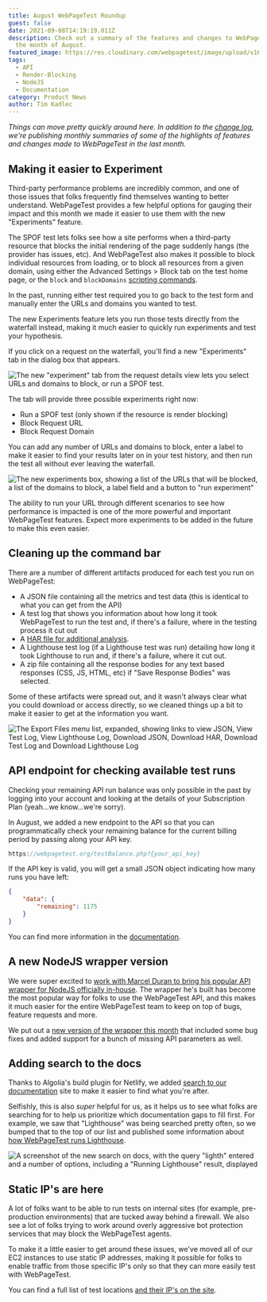 ```yaml
---
title: August WebPageTest Roundup
guest: false
date: 2021-09-08T14:19:19.011Z
description: Check out a summary of the features and changes to WebPageTest in
  the month of August.
featured_image: https://res.cloudinary.com/webpagetest/image/upload/v1631111634/august-roundup_plhjt4.png
tags:
  - API
  - Render-Blocking
  - NodeJS
  - Documentation
category: Product News
author: Tim Kadlec
---
```

*Things can move pretty quickly around here. In addition to the [change log](https://docs.webpagetest.org/change-log/), we're publishing monthly summaries of some of the highlights of features and changes made to WebPageTest in the last month.*

## Making it easier to Experiment

Third-party performance problems are incredibly common, and one of those issues that folks frequently find themselves wanting to better understand. WebPageTest provides a few helpful options for gauging their impact and this month we made it easier to use them with the new "Experiments" feature.

The SPOF test lets folks see how a site performs when a third-party resource that blocks the initial rendering of the page suddenly hangs (the provider has issues, etc). And WebPageTest also makes it possible to block individual resources from loading, or to block all resources from a given domain, using either the Advanced Settings > Block tab on the test home page, or the `block` and `blockDomains` [scripting commands](https://docs.webpagetest.org/scripting/#request-manipulation).

In the past, running either test required you to go back to the test form and manually enter the URLs and domains you wanted to test.

The new Experiments feature lets you run those tests directly from the waterfall instead, making it much easier to quickly run experiments and test your hypothesis.

If you click on a request on the waterfall, you'll find a new "Experiments" tab in the dialog box that appears.

![The new "experiment" tab from the request details view lets you select URLs and domains to block, or run a SPOF test.](https://res.cloudinary.com/webpagetest/image/upload/v1631110959/experiment-tab_w40cev.png)

The tab will provide three possible experiments right now:

* Run a SPOF test (only shown if the resource is render blocking)
* Block Request URL
* Block Request Domain

You can add any number of URLs  and domains to block, enter a label to make it easier to find your results later on in your test history, and then run the test all without ever leaving the waterfall.

![The new experiments box, showing a list of the URLs that will be blocked, a list of the domains to block, a label field and a button to "run experiment"](https://res.cloudinary.com/webpagetest/image/upload/v1631110959/experiments-box_vtj55r.png)

The ability to run your URL through different scenarios to see how performance is impacted is one of the more powerful and important WebPageTest features. Expect more experiments to be added in the future to make this even easier.

## Cleaning up the command bar

There are a number of different artifacts produced for each test you run on WebPageTest: 

* A JSON file containing all the metrics and test data (this is identical to what you can get from the API)
* A test log that shows you information about how long it took WebPageTest to run the test and, if there's a failure, where in the testing process it cut out
* A [HAR file for additional analysis](https://en.wikipedia.org/wiki/HAR_(file_format)).
* A Lighthouse test log (if a Lighthouse test was run) detailing how long it took Lighthouse to run and, if there's a failure, where it cut out.
* A zip file containing all the response bodies for any text based responses (CSS, JS, HTML, etc) if "Save Response Bodies" was selected.

Some of these artifacts were spread out, and it wasn't always clear what you could download or access directly, so we cleaned things up a bit to make it easier to get at the information you want.

![The Export Files menu list, expanded, showing links to view JSON, View Test Log, View Lighthouse Log, Download JSON, Download HAR, Download Test Log and Download Lighthouse Log](https://res.cloudinary.com/webpagetest/image/upload/v1631111763/command-bar2_ynfp8i.png)

## API endpoint for checking available test runs

Checking your remaining API run balance was only possible in the past by logging into your account and looking at the details of your Subscription Plan (yeah...we know...we're sorry).

In August, we added a new endpoint to the API so that you can programmatically check your remaining balance for the current billing period by passing along your API key.

```jsx
https://webpagetest.org/testBalance.php?{your_api_key}
```

If the API key is valid, you will get a small JSON object indicating how many runs you have left:

```json
{
    "data": {
        "remaining": 1175
    }
}
```

You can find more information in the [documentation](https://docs.webpagetest.org/api/reference/#checking-remaining-test-balance).

## A new NodeJS wrapper version

We were super excited to [work with Marcel Duran to bring his popular API wrapper for NodeJS officially in-house](https://blog.webpagetest.org/posts/announcing-official-support-the-webpagetest-api-wrapper-for-nodejs/). The wrapper he's built has become the most popular way for folks to use the WebPageTest API, and this makes it much easier for the entire WebPageTest team to keep on top of bugs, feature requests and more.

We put out a [new version of the wrapper this month](https://github.com/WebPageTest/webpagetest-api/releases/tag/v0.5.0) that included some bug fixes and added support for a bunch of missing API parameters as well.

## Adding search to the docs

Thanks to Algolia's build plugin for Netlify, we added [search to our documentation](https://docs.webpagetest.org/) site to make it easier to find what you're after.

Selfishly, this is also *super* helpful for us, as it helps us to see what folks are searching for to help us prioritize which documentation gaps to fill first. For example, we saw that "Lighthouse" was being searched pretty often, so we bumped that to the top of our list and published some information about [how WebPageTest runs Lighthouse](https://docs.webpagetest.org/running-lighthouse/).

![A screenshot of the new search on docs, with the query "lighth" entered and a number of options, including a "Running Lighthouse" result, displayed](https://res.cloudinary.com/webpagetest/image/upload/v1631111228/docs-search_e8qj1e.png)

## Static IP's are here

A lot of folks want to be able to run tests on internal sites (for example, pre-production environments) that are tucked away behind a firewall. We also see a lot of folks trying to work around overly aggressive bot protection services that may block the WebPageTest agents.

To make it a little easier to get around these issues, we've moved all of our EC2 instances to use static IP addresses, making it possible for folks to enable traffic from those specific IP's only so that they can more easily test with WebPageTest.

You can find a full list of test locations [and their IP's on the site](https://www.webpagetest.org/addresses.php).